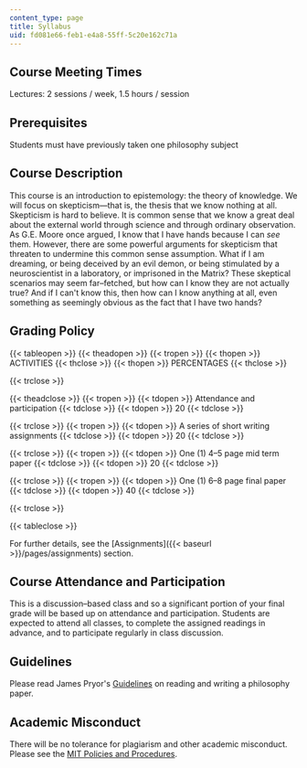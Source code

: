 ```yaml
---
content_type: page
title: Syllabus
uid: fd081e66-feb1-e4a8-55ff-5c20e162c71a
---
```


Course Meeting Times
--------------------

Lectures: 2 sessions / week, 1.5 hours / session

Prerequisites
-------------

Students must have previously taken one philosophy subject

Course Description
------------------

This course is an introduction to epistemology: the theory of knowledge. We will focus on skepticism—that is, the thesis that we know nothing at all. Skepticism is hard to believe. It is common sense that we know a great deal about the external world through science and through ordinary observation. As G.E. Moore once argued, I know that I have hands because I can _see_ them. However, there are some powerful arguments for skepticism that threaten to undermine this common sense assumption. What if I am dreaming, or being deceived by an evil demon, or being stimulated by a neuroscientist in a laboratory, or imprisoned in the Matrix? These skeptical scenarios may seem far–fetched, but how can I know they are not actually true? And if I can't know this, then how can I know anything at all, even something as seemingly obvious as the fact that I have two hands?

Grading Policy
--------------

{{< tableopen >}}
{{< theadopen >}}
{{< tropen >}}
{{< thopen >}}
ACTIVITIES
{{< thclose >}}
{{< thopen >}}
PERCENTAGES
{{< thclose >}}

{{< trclose >}}

{{< theadclose >}}
{{< tropen >}}
{{< tdopen >}}
Attendance and participation
{{< tdclose >}}
{{< tdopen >}}
20
{{< tdclose >}}

{{< trclose >}}
{{< tropen >}}
{{< tdopen >}}
A series of short writing assignments
{{< tdclose >}}
{{< tdopen >}}
20
{{< tdclose >}}

{{< trclose >}}
{{< tropen >}}
{{< tdopen >}}
One (1) 4–5 page mid term paper
{{< tdclose >}}
{{< tdopen >}}
20
{{< tdclose >}}

{{< trclose >}}
{{< tropen >}}
{{< tdopen >}}
One (1) 6–8 page final paper
{{< tdclose >}}
{{< tdopen >}}
40
{{< tdclose >}}

{{< trclose >}}

{{< tableclose >}}

For further details, see the [Assignments]({{< baseurl >}}/pages/assignments) section.

Course Attendance and Participation
-----------------------------------

This is a discussion–based class and so a significant portion of your final grade will be based up on attendance and participation. Students are expected to attend all classes, to complete the assigned readings in advance, and to participate regularly in class discussion.

Guidelines
----------

Please read James Pryor's [Guidelines](http://www.jimpryor.net/teaching/index.html) on reading and writing a philosophy paper.

Academic Misconduct
-------------------

There will be no tolerance for plagiarism and other academic misconduct. Please see the [MIT Policies and Procedures](http://web.mit.edu/policies/10/10.2.html).